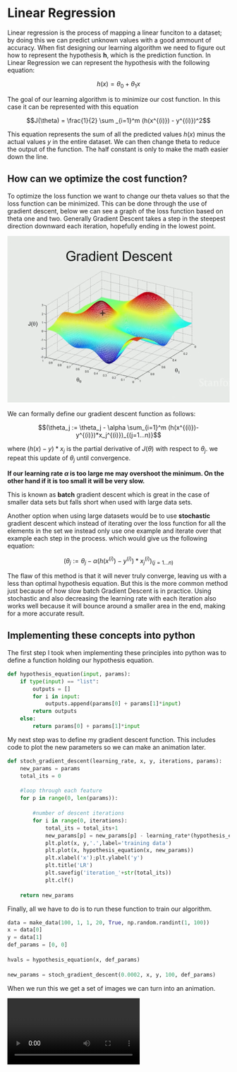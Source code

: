 # Linear Regression

Linear regression is the process of mapping a linear funciton to a dataset; by doing this we can predict unknown values with a good ammount of accuracy. When fist designing our learning algorithm we need to figure out how to represent the hypothesis **h**, which is the prediction function. In Linear Regression we can represent the hypothesis with the following equation:

$$h(x) = \theta_0 + \theta_1x$$

The goal of our learning algorithm is to minimize our cost function. In this case it can be represented with this equation 

$$J(\theta) = \frac{1}{2} \sum _{i=1}^m (h(x^{(i)}) - y^{(i)})^2$$

This equation represents the sum of all the predicted values $h(x)$ minus the actual values $y$ in the entire dataset. We can then change theta to reduce the output of the function. The half constant is only to make the math easier down the line. 

## How can we optimize the cost function?

To optimize the loss function we want to change our theta values so that the loss function can be minimized. This can be done through the use of gradient descent, below we can see a graph of the loss function based on theta one and two. Generally Gradient Descent takes a step in the steepest direction downward each iteration, hopefully ending in the lowest point.


![](/rsr/GD.PNG)
 
We can formally define our gradient descent function as follows:

$$(\theta_j := \theta_j - \alpha \sum_{i=1}^m (h(x^{(i)})-y^{(i)})*x_j^{(i)})_{(j=1...n)}$$

where $(h(x)-y)*x_j$ is the partial derivative of $J(\theta)$ with respect to $\theta_j$. we repeat this update of $\theta_j$ until convergence.

**If our learning rate $\alpha$ is too large me may overshoot the minimum. On the other hand if it is too small it will be very slow.**

This is known as **batch** gradient descent which is great in the case of smaller data sets but falls short when used with large data sets.

Another option when using large datasets would be to use **stochastic** gradient descent which instead of iterating over the loss function for all the elements in the set we instead only use one example and iterate over that example each step in the process. which would give us the following equation:

$$(\theta_j := \theta_j - \alpha(h(x^{(i)})-y^{(i)})*x_j^{(i)})_{(j=1...n)}$$

The flaw of this method is that it will never truly converge, leaving us with a less than optimal hypothesis equation. But this is the more common method just because of how slow batch Gradient Descent is in practice. Using stochastic and also decreasing the learning rate with each iteration also works well because it will bounce around a smaller area in the end, making for a more accurate result.

## Implementing these concepts into python

The first step I took when implementing these principles into python was to define a function holding our hypothesis equation.
```python
def hypothesis_equation(input, params):
    if type(input) == "list":
        outputs = []
        for i in input:
            outputs.append(params[0] + params[1]*input)
        return outputs
    else:
        return params[0] + params[1]*input
```

My next step was to define my gradient descent function. This includes code to plot the new parameters so we can make an animation later.
```python
def stoch_gradient_descent(learning_rate, x, y, iterations, params):
    new_params = params
    total_its = 0

    #loop through each feature
    for p in range(0, len(params)):
        
        #number of descent iterations
        for i in range(0, iterations):
            total_its = total_its+1
            new_params[p] = new_params[p] - learning_rate*(hypothesis_equation(x[i], new_params) - y[i])*x[i]
            plt.plot(x, y,'.',label='training data')
            plt.plot(x, hypothesis_equation(x, new_params))
            plt.xlabel('x');plt.ylabel('y')
            plt.title('LR')
            plt.savefig('iteration_'+str(total_its))
            plt.clf()

    return new_params
```
Finally, all we have to do is to run these function to train our algorithm.
```python
data = make_data(100, 1, 1, 20, True, np.random.randint(1, 100))
x = data[0]
y = data[1]
def_params = [0, 0]

hvals = hypothesis_equation(x, def_params)

new_params = stoch_gradient_descent(0.0002, x, y, 100, def_params)
```
When we run this we get a set of images we can turn into an animation.

![d](/rsr/LR_anim.mp4)
